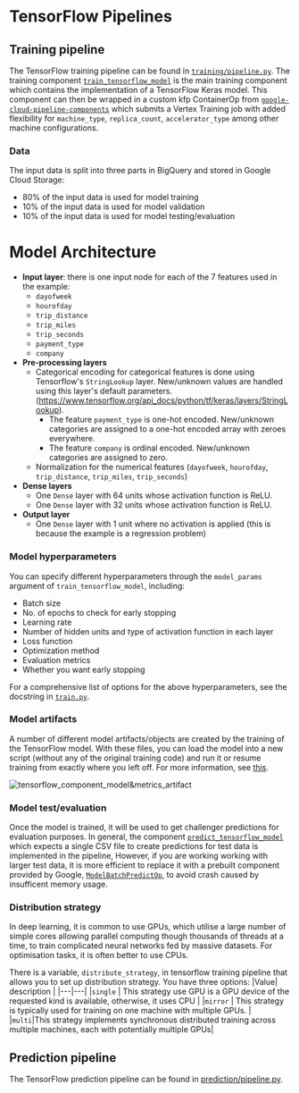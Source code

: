 # TensorFlow Pipelines

## Training pipeline
The TensorFlow training pipeline can be found in [`training/pipeline.py`](training/pipeline.py). The training component [`train_tensorflow_model`](../../../pipeline_components/_tensorflow/_tensorflow/train/component.py) is the main training component which contains the implementation of a TensorFlow Keras model.
This component can then be wrapped in a custom kfp ContainerOp from [`google-cloud-pipeline-components`](https://github.com/kubeflow/pipelines/blob/master/components/google-cloud/google_cloud_pipeline_components/experimental/custom_job/utils.py) which submits a Vertex Training job with added flexibility for `machine_type`, `replica_count`, `accelerator_type` among other machine configurations. 

### Data
The input data is split into three parts in BigQuery and stored in Google Cloud Storage: 
- 80% of the input data is used for model training
- 10% of the input data is used for model validation
- 10% of the input data is used for model testing/evaluation

# Model Architecture

- **Input layer**: there is one input node for each of the 7 features used in the example:
    - `dayofweek`
    - `hourofday`
    - `trip_distance`
    - `trip_miles`
    - `trip_seconds`
    - `payment_type`
    - `company`
- **Pre-processing layers**
    - Categorical encoding for categorical features is done using Tensorflow's `StringLookup` layer. New/unknown values are handled using this layer's default parameters. (https://www.tensorflow.org/api_docs/python/tf/keras/layers/StringLookup). 
        - The feature `payment_type` is one-hot encoded. New/unknown categories are assigned to a one-hot encoded array with zeroes everywhere. 
        - The feature `company` is ordinal encoded. New/unknown categories are assigned to zero.  
    - Normalization for the numerical features (`dayofweek`, `hourofday`, `trip_distance`, `trip_miles`, `trip_seconds`)
- **Dense layers**
    - One `Dense` layer with 64 units whose activation function is ReLU. 
    - One `Dense` layer with 32 units whose activation function is ReLU.
- **Output layer**
    - One `Dense` layer with 1 unit where no activation is applied (this is because the example is a regression problem)


### Model hyperparameters
You can specify different hyperparameters through the `model_params` argument of `train_tensorflow_model`, including:
- Batch size
- No. of epochs to check for early stopping
- Learning rate
- Number of hidden units and type of activation function in each layer
- Loss function
- Optimization method
- Evaluation metrics
- Whether you want early stopping

For a comprehensive list of options for the above hyperparameters, see the docstring in [`train.py`](../../../pipeline_components/_tensorflow/_tensorflow/train/component.py). 

### Model artifacts
A number of different model artifacts/objects are created by the training of the TensorFlow model. With these files, you can load the model into a new script (without any of the original training code) and run it or resume training from exactly where you left off. For more information, see [this](https://www.tensorflow.org/api_docs/python/tf/keras/models/save_model). 


![tensorflow_component_model&metrics_artifact](../../docs/images/tensorflow_component_model&metrics_artifact.png)
### Model test/evaluation
Once the model is trained, it will be used to get challenger predictions for evaluation purposes. In general, the component [`predict_tensorflow_model`](../kfp_components/tensorflow/predict.py)
which expects a single CSV file to create predictions for test data is implemented in the pipeline, However, if you are working working with larger test data, it is more efficient to 
replace it with a prebuilt component provided by Google, [`ModelBatchPredictOp`](https://google-cloud-pipeline-components.readthedocs.io/en/google-cloud-pipeline-components-0.2.1/google_cloud_pipeline_components.aiplatform.html), 
to avoid crash caused by insufficent memory usage.

### Distribution strategy
In deep learning, it is common to use GPUs, which utilise a large number of simple cores allowing parallel computing though thousands of threads at a time, to train complicated neural networks fed by massive datasets.
For optimisation tasks, it is often better to use CPUs.

 There is a variable, `distribute_strategy`, in tensorflow training pipeline that allows you to set up distribution strategy. You have three options:
|Value| description |
|---|---|
|`single` | This strategy use GPU is a GPU device of the requested kind is available, otherwise, it uses CPU |
|`mirror` | This strategy is typically used for training on one machine with multiple GPUs. |
|`multi`|This strategy implements synchronous distributed training across multiple machines, each with potentially multiple GPUs|

## Prediction pipeline
The TensorFlow prediction pipeline can be found in [prediction/pipeline.py](prediction/pipeline.py). 
